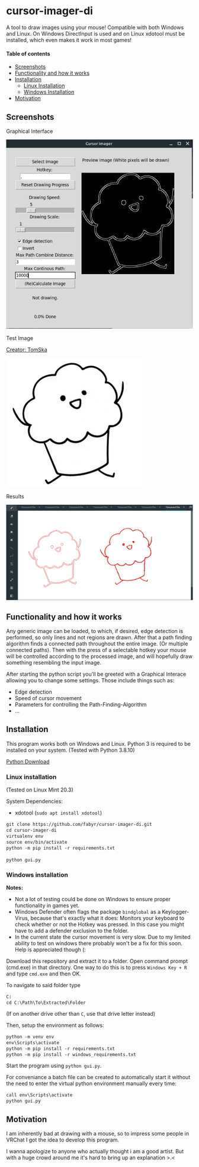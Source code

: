 # cursor-imager-di

A tool to draw images using your mouse!
Compatible with both Windows and Linux.
On Windows DirectInput is used and on Linux xdotool must be installed,
which even makes it work in most games!

#### Table of contents
- [Screenshots](#screenshots)
- [Functionality and how it works](#functionality-and-how-it-works)
- [Installation](#installation)
    * [Linux Installation](#linux-installation)
    * [Windows Installation](#windows-installation)
- [Motivation](#motivation)

## Screenshots
Graphical Interface

![Interface](/images/gui1.png)

Test Image

[Creator: TomSka](https://www.youtube.com/Tom)

![Test Image](/images/muffin.png)

Results

![Results](/images/result1.png)

## Functionality and how it works
Any generic image can be loaded, to which, if desired, edge detection is performed, so only lines and not regions are drawn.
After that a path finding algorithm finds a connected path throughout the entire image.
(Or multiple connected paths).
Then with the press of a selectable hotkey your mouse will be controlled according to the processed image, and will hopefully draw something resembling the input image.

After starting the python script you'll be greeted with a Graphical Interace
allowing you to change some settings.
Those include things such as:
- Edge detection
- Speed of cursor movement
- Parameters for controlling the Path-Finding-Algorithm
- ...

## Installation
This program works both on Windows and Linux.
Python 3 is required to be installed on your system. (Tested with Python 3.8.10)

[Python Download](https://www.python.org/downloads/)

### Linux installation
(Tested on Linux Mint 20.3)

System Dependencies:
- xdotool (`sudo apt install xdotool`)

```
git clone https://github.com/fabyr/cursor-imager-di.git
cd cursor-imager-di
virtualenv env
source env/bin/activate
python -m pip install -r requirements.txt

python gui.py
```

### Windows installation
**Notes:** 
- Not a lot of testing could be done on Windows to ensure proper functionality in games yet.
- Windows Defender often flags the package `bindglobal` as a Keylogger-Virus, because that's exactly what it does: Monitors your keyboard to check whether or not the Hotkey was pressed. In this case you might have to add a defender exclusion to the folder.
- In the current state the cursor movement is very slow. Due to my limited ability to test on windows there probably won't be a fix for this soon. Help is appreciated though (:

Download this repository and extract it to a folder.
Open command prompt (cmd.exe) in that directory.
One way to do this is to press `Windows Key + R` and type `cmd.exe` and then OK.

To navigate to said folder type
```
C:
cd C:\Path\To\Extracted\Folder
```
(If on another drive other than `C`, use that drive letter instead)

Then, setup the environment as follows:
```
python -m venv env
env\Scripts\activate
python -m pip install -r requirements.txt
python -m pip install -r windows_requirements.txt
```
Start the program using `python gui.py`.

For conveniance a batch file can be created to automatically start it without the
need to enter the virtual python environment manually every time:
```
call env\Scripts\activate
python gui.py
```

## Motivation
I am inherently bad at drawing with a mouse, so to impress some people
in VRChat I got the idea to develop this program.

I wanna apologize to anyone who actually thought i am a good artist.
But with a huge crowd around me it's hard to bring up an explanation >.<